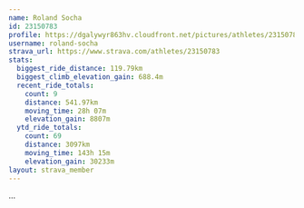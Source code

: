 ```yaml
---
name: Roland Socha
id: 23150783
profile: https://dgalywyr863hv.cloudfront.net/pictures/athletes/23150783/14745672/4/large.jpg
username: roland-socha
strava_url: https://www.strava.com/athletes/23150783
stats:
  biggest_ride_distance: 119.79km
  biggest_climb_elevation_gain: 688.4m
  recent_ride_totals:
    count: 9
    distance: 541.97km
    moving_time: 28h 07m
    elevation_gain: 8807m
  ytd_ride_totals:
    count: 69
    distance: 3097km
    moving_time: 143h 15m
    elevation_gain: 30233m
layout: strava_member
--- 
```

...
